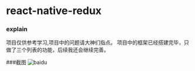 # react-native-redux

### explain
项目仅供参考学习,项目中的问题请大神们指点。 项目中的框架已经搭建完毕，只做了三个列表的功能，后续我还会继续完善。

###截图
![baidu](http://www.baidu.com/img/bdlogo.gif)  
